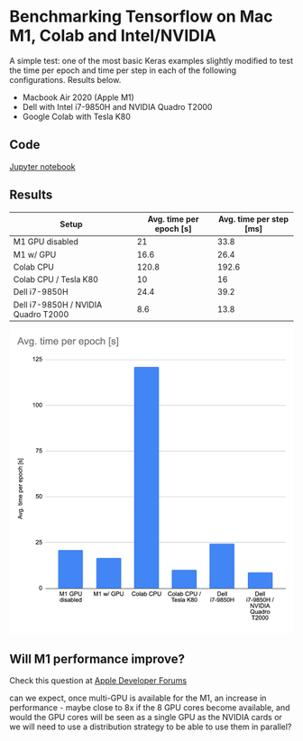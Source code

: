 # Benchmarking Tensorflow on Mac M1, Colab and Intel/NVIDIA

A simple test: one of the most basic Keras examples slightly modified to test the time per epoch and time per step in each of the following configurations. Results below.

- Macbook Air 2020 (Apple M1)
- Dell with Intel i7-9850H and NVIDIA Quadro T2000 
- Google Colab with Tesla K80 

## Code

[Jupyter notebook](text_classification_from_scratch_for_benchmark.ipynb)

## Results


Setup|Avg. time per epoch [s]|Avg. time per step [ms]
---|---|---
M1 GPU disabled|21|33.8|
M1 w/ GPU|16.6|26.4|
Colab CPU|120.8|192.6|
Colab CPU / Tesla K80|10|16|*averaged on 4 epochs since some initalization makes the 1st epoch take too long
Dell i7-9850H|24.4|39.2|
Dell i7-9850H / NVIDIA Quadro T2000|8.6|13.8|



![results graph](2021-09-17_19-08.png)

## Will M1 performance improve?

Check this question at [Apple Developer Forums](https://developer.apple.com/forums/thread/690276)

can we expect, once multi-GPU is available for the M1, an increase in performance - maybe close to 8x if the 8 GPU cores become available, and would the GPU cores will be seen as a single GPU as the NVIDIA cards or we will need to use a distribution strategy to be able to use them in parallel?


